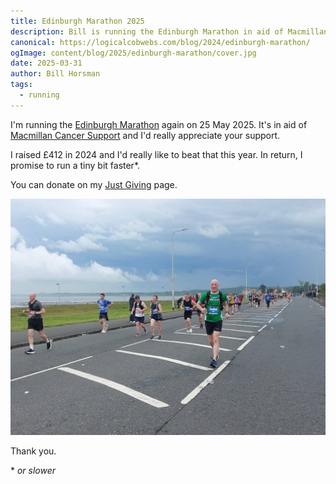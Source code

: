 ```yaml
---
title: Edinburgh Marathon 2025
description: Bill is running the Edinburgh Marathon in aid of Macmillan Cancer Support
canonical: https://logicalcobwebs.com/blog/2024/edinburgh-marathon/
ogImage: content/blog/2025/edinburgh-marathon/cover.jpg
date: 2025-03-31
author: Bill Horsman
tags:
  - running
---
```


I'm running the [Edinburgh Marathon](https://www.edinburghmarathon.com/) again on 25 May 2025. It's in aid of [Macmillan Cancer Support](https://www.macmillan.org.uk/) and I'd really appreciate your support. 

I raised £412 in 2024 and I'd really like to beat that this year. In return, I promise to run a tiny bit faster*.

You can donate on my <a href="https://www.justgiving.com/page/bill-runs-edinburgh-marathon-2025">Just Giving</a> page.

![Me in 2024](cover.jpg)


Thank you.

\* _or slower_
